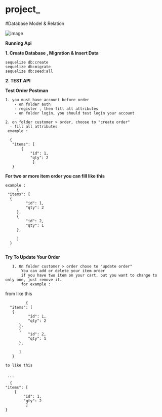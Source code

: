 # project_


#Database Model & Relation
    
![image](https://user-images.githubusercontent.com/107734134/185928923-ebf39c49-9023-4da4-83ce-d8204a20c83e.png)

**Running Api**

    
**1. Create Database , Migration & Insert Data**

```
sequelize db:create
sequelize db:migrate
sequelize db:seed:all
```
    
**2. TEST API**    


**Test Order Postman**
    
    
```
1. you must have account before order 
    - on folder auth 
    - register , then fill all attributes
    - on folder login, you should test login your account
```    
    
```    
2. on folder customer > order, choose to "create order" 
  - fill all attributes
 example : 
 ```
 ```
   {
    "items": [
        {
            "id": 1,
            "qty": 2    
             ]
    }
   ``` 
 
 
 **For two or more item order you can fill like this**
   
   ```
   example :
        {
    "items": [
     {
            "id": 1,
            "qty": 2
        },
        {
            "id": 2,
            "qty": 1
        },
      
        ]   
     }    
  
 
 ```
 **Try To Update Your Order**
 
 ```
    1. On folder customer > order chose to "update order"
        You can add or delete your item order
        if you have two item on your cart, but you want to change to only one, just remove it.
        for example :
  ```
  from like this
  ```
           {
    "items": [
     {
            "id": 1,
            "qty": 2
        },
        {
            "id": 2,
            "qty": 1
        },
      
        ]   
     }    
   ```
   
   
   
    to like this
    
    
     ```
      {
    "items": [
        {
            "id": 1,
            "qty": 2    
             ]
    }


    
  
